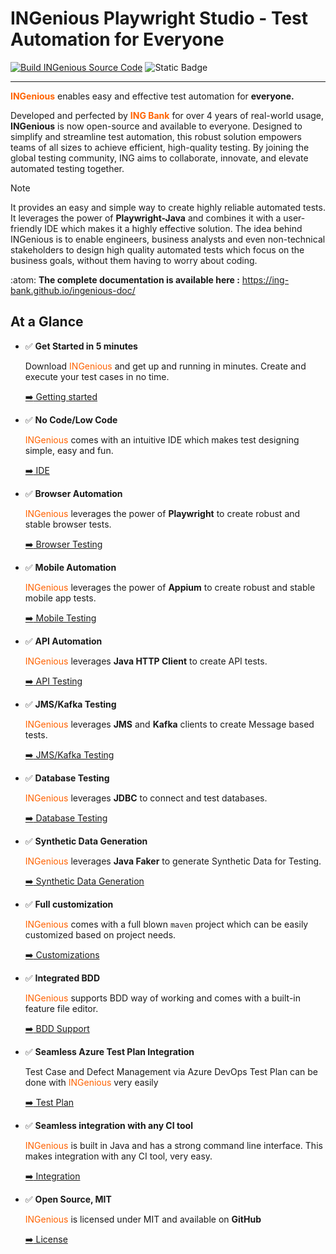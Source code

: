 # INGenious Playwright Studio - Test Automation for Everyone

[![Build INGenious Source Code](https://github.com/ing-bank/INGenious/actions/workflows/maven.yml/badge.svg)](https://github.com/ing-bank/INGenious/actions/workflows/maven.yml)
![Static Badge](https://img.shields.io/badge/Version-2.1-%23FF6200)

--------------------------------------------------------------------

<span style="color:#FF6200;width:100px">**INGenious**</span> enables easy and effective test automation for **everyone.**



Developed and perfected by <span style="color:#FF6200;width:100px">**ING Bank**</span> for over 4 years of real-world usage, **INGenious** is now open-source and available to everyone. Designed to simplify and streamline test automation, this robust solution empowers teams of all sizes to achieve efficient, high-quality testing. By joining the global testing community, ING aims to collaborate, innovate, and elevate automated testing together.

> [!NOTE]
> It provides an easy and simple way to create highly reliable automated tests. It leverages the power of __Playwright-Java__ and combines it with a user-friendly IDE which makes it a highly effective solution. 
> The idea behind INGenious is to enable engineers, business analysts and even non-technical stakeholders to design high quality automated tests which focus on the business goals, without them having to worry about coding.


:atom: **The complete documentation is available here :** https://ing-bank.github.io/ingenious-doc/

## At a Glance


-   :white_check_mark: __Get Started in 5 minutes__

    Download <span style="color:#FF6200">INGenious</span> and get up and running in minutes. Create and execute your test cases in no time.

    [:arrow_right: Getting started](https://ing-bank.github.io/ingenious-doc/gettingstarted/)

-   :white_check_mark: __No Code/Low Code__

    <span style="color:#FF6200">INGenious</span> comes with an intuitive IDE which makes test designing simple, easy and fun.

    [:arrow_right: IDE](https://ing-bank.github.io/ingenious-doc/knowyourframework/)

-   :white_check_mark: __Browser Automation__

    <span style="color:#FF6200">INGenious</span> leverages the power of **Playwright** to create robust and stable browser tests.

    [:arrow_right: Browser Testing](https://ing-bank.github.io/ingenious-doc/browsertesting/)

-   :white_check_mark: __Mobile Automation__

    <span style="color:#FF6200">INGenious</span> leverages the power of **Appium** to create robust and stable mobile app tests.

    [:arrow_right: Mobile Testing](https://ing-bank.github.io/ingenious-doc/mobiletesting/)

-   :white_check_mark: __API Automation__

    <span style="color:#FF6200">INGenious</span> leverages **Java HTTP Client** to create API tests.

    [:arrow_right: API Testing](https://ing-bank.github.io/ingenious-doc/api/)

-   :white_check_mark: __JMS/Kafka Testing__

    <span style="color:#FF6200">INGenious</span> leverages **JMS** and **Kafka** clients to create Message based tests.

    [:arrow_right: JMS/Kafka Testing](https://ing-bank.github.io/ingenious-doc/messageTesting/)

-   :white_check_mark: __Database Testing__

    <span style="color:#FF6200">INGenious</span> leverages **JDBC** to connect and test databases.

    [:arrow_right: Database Testing](https://ing-bank.github.io/ingenious-doc/databaseTesting/)    

-   :white_check_mark: __Synthetic Data Generation__

    <span style="color:#FF6200">INGenious</span> leverages **Java Faker** to generate Synthetic Data for Testing.

    [:arrow_right: Synthetic Data Generation](https://ing-bank.github.io/ingenious-doc/syntheticData/)     

-   :white_check_mark: __Full customization__

    <span style="color:#FF6200">INGenious</span> comes with a full blown `maven` project which can be easily customized based on project needs.

    [:arrow_right: Customizations](https://ing-bank.github.io/ingenious-doc/customizations/)

-   :white_check_mark: __Integrated BDD__

    <span style="color:#FF6200">INGenious</span> supports BDD way of working and comes with a built-in feature file editor.

    [:arrow_right: BDD Support](https://ing-bank.github.io/ingenious-doc/bdd/)

-   :white_check_mark: __Seamless Azure Test Plan Integration__

    Test Case and Defect Management via Azure DevOps Test Plan can be done with <span style="color:#FF6200">INGenious</span> very easily

    [:arrow_right: Test Plan](https://ing-bank.github.io/ingenious-doc/testplan/)

-   :white_check_mark: __Seamless integration with any CI tool__

    <span style="color:#FF6200">INGenious</span> is built in Java and has a strong command line interface. This makes integration with any CI tool, very easy.

    [:arrow_right: Integration](https://ing-bank.github.io/ingenious-doc/ci/)

-   :white_check_mark: __Open Source, MIT__

    <span style="color:#FF6200">INGenious</span> is licensed under MIT and available on **GitHub**

    [:arrow_right: License](https://github.com/ing-bank/INGenious)





